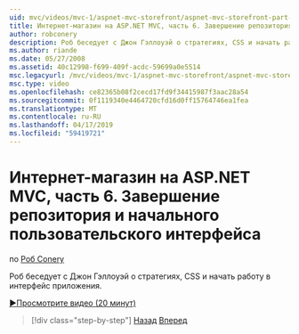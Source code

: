 ```yaml
---
uid: mvc/videos/mvc-1/aspnet-mvc-storefront/aspnet-mvc-storefront-part-6-finishing-the-repository-and-initial-ui-work
title: Интернет-магазин на ASP.NET MVC, часть 6. Завершение репозитория и начального пользовательского интерфейса рабочего | Документация Майкрософт
author: robconery
description: Роб беседует с Джон Гэллоуэй о стратегиях, CSS и начать работу в интерфейс приложения.
ms.author: riande
ms.date: 05/27/2008
ms.assetid: 40c12998-f699-409f-acdc-59699a0e5514
msc.legacyurl: /mvc/videos/mvc-1/aspnet-mvc-storefront/aspnet-mvc-storefront-part-6-finishing-the-repository-and-initial-ui-work
msc.type: video
ms.openlocfilehash: ce82365b08f2cecd17fd9f34415987f3aac28a54
ms.sourcegitcommit: 0f1119340e4464720cfd16d0ff15764746ea1fea
ms.translationtype: MT
ms.contentlocale: ru-RU
ms.lasthandoff: 04/17/2019
ms.locfileid: "59419721"
---
```

# <a name="aspnet-mvc-storefront-part-6-finishing-the-repository-and-initial-ui-work"></a>Интернет-магазин на ASP.NET MVC, часть 6. Завершение репозитория и начального пользовательского интерфейса

по [Роб Conery](https://github.com/robconery)

Роб беседует с Джон Гэллоуэй о стратегиях, CSS и начать работу в интерфейс приложения.

[&#9654;Просмотрите видео (20 минут)](https://channel9.msdn.com/Blogs/ASP-NET-Site-Videos/aspnet-mvc-storefront-part-6-finishing-the-repository-and-initial-ui-work)

> [!div class="step-by-step"]
> [Назад](aspnet-mvc-storefront-part-5-globalization.md)
> [Вперед](aspnet-mvc-storefront-part-7-routing-and-ui-work.md)
